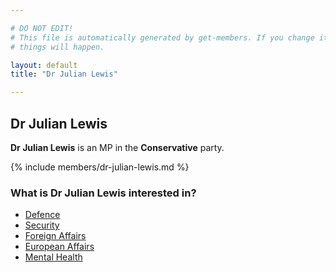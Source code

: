 ```yaml
---

# DO NOT EDIT!
# This file is automatically generated by get-members. If you change it, bad
# things will happen.

layout: default
title: "Dr Julian Lewis"

---
```


## Dr Julian Lewis

**Dr Julian Lewis** is an MP in the **Conservative** party.

{% include members/dr-julian-lewis.md %}

### What is Dr Julian Lewis interested in?


* [Defence](/interests/defence.html)
* [Security](/interests/security.html)
* [Foreign Affairs](/interests/foreign-affairs.html)
* [European Affairs](/interests/european-affairs.html)
* [Mental Health](/interests/mental-health.html)
